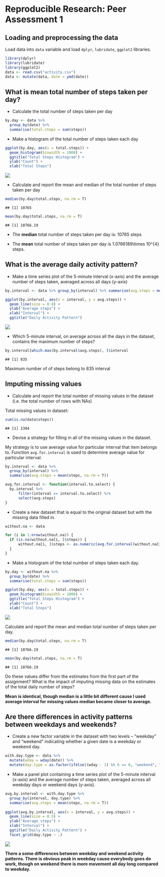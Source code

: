 # Reproducible Research: Peer Assessment 1


## Loading and preprocessing the data

Load data into `data` variable and load `dplyr`, `lubridate`, `ggplot2` libraries.


```r
library(dplyr)
library(lubridate)
library(ggplot2)
data <- read.csv("activity.csv")
data <- mutate(data, date = ymd(date))
```


## What is mean total number of steps taken per day?

* Calculate the total number of steps taken per day


```r
by.day <- data %>% 
  group_by(date) %>%
  summarise(total.steps = sum(steps))
```

* Make a histogram of the total number of steps taken each day

```r
ggplot(by.day, aes(x = total.steps)) +
  geom_histogram(binwidth = 1000) +
  ggtitle("Total Steps Histogram") +
  ylab("Count") +
  xlab("Total Steps")
```

![](PA1_template_files/figure-html/unnamed-chunk-3-1.png) 

* Calculate and report the mean and median of the total number of steps taken per day


```r
median(by.day$total.steps, na.rm = T)
```

```
## [1] 10765
```

```r
mean(by.day$total.steps, na.rm = T)
```

```
## [1] 10766.19
```
 
 * The **median** total number of steps taken per day is:
  10765 steps
  
 * The **mean** total number of steps taken per day is 
    1.0766189\times 10^{4} steps.

## What is the average daily activity pattern?

* Make a time series plot of the 5-minute interval (x-axis) and the average number of steps taken, averaged across all days (y-axis)

```r
by.interval <- data %>% group_by(interval) %>% summarise(avg.steps = mean(steps, na.rm = T))

ggplot(by.interval, aes(x = interval, y = avg.steps)) +
  geom_line(size = 0.8) +
  ylab("Average steps") +
  xlab("Interval") +
  ggtitle("Daily Activity Pattern")
```

![](PA1_template_files/figure-html/unnamed-chunk-5-1.png) 

* Which 5-minute interval, on average across all the days in the dataset, contains the maximum number of steps?


```r
by.interval[which.max(by.interval$avg.steps), ]$interval
```

```
## [1] 835
```

Maximum number of of steps belong to 835 interval

## Imputing missing values

* Calculate and report the total number of missing values in the dataset (i.e. the total number of rows with NAs)

Total missing values in dataset:


```r
sum(is.na(data$steps))
```

```
## [1] 2304
```

* Devise a strategy for filling in all of the missing values in the dataset.

My strategy is to use average value for particular interval that item belongs to. Function `avg.for.interval` is used to determine average value for particular interval.



```r
by.interval <- data %>%
  group_by(interval) %>%
  summarise(avg.steps = mean(steps, na.rm = T))

avg.for.interval <- function(interval.to.select) { 
  by.interval %>%
      filter(interval == interval.to.select) %>%
      select(avg.steps)
}
```

* Create a new dataset that is equal to the original dataset but with the missing data filled in.


```r
without.na <- data

for (i in 1:nrow(without.na)) {
  if (is.na(without.na[i, ]$steps)) {
      without.na[i, ]$steps <- as.numeric(avg.for.interval(without.na[i, ]$interval))
  }
}
```

* Make a histogram of the total number of steps taken each day.


```r
by.day <- without.na %>%
  group_by(date) %>%
  summarise(total.steps = sum(steps))

ggplot(by.day, aes(x = total.steps)) +
  geom_histogram(binwidth = 1000) +
  ggtitle("Total Steps Histogram") +
  ylab("Count") +
  xlab("Total Steps")
```

![](PA1_template_files/figure-html/unnamed-chunk-10-1.png) 

Calculate and report the mean and median total number of steps taken per day.


```r
median(by.day$total.steps, na.rm = T)
```

```
## [1] 10766.19
```

```r
mean(by.day$total.steps, na.rm = T)
```

```
## [1] 10766.19
```

Do these values differ from the estimates from the first part of the assignment? What is the impact of imputing missing data on the estimates of the total daily number of steps?

**Mean is identical, though median is a little bit different cause I used average interval for missing values median became closer to average.**


## Are there differences in activity patterns between weekdays and weekends?

* Create a new factor variable in the dataset with two levels – “weekday” and “weekend” indicating whether a given date is a weekday or weekend day.


```r
with.day.type <- data %>% 
  mutate(wday = wday(date)) %>% 
  mutate(day.type = as.factor(ifelse((wday - 1) %% 6 == 0, "weekend", "weekday")))
```

* Make a panel plot containing a time series plot of the 5-minute interval (x-axis) and the average number of steps taken, averaged across all weekday days or weekend days (y-axis). 


```r
avg.by.interval <- with.day.type %>%
  group_by(interval, day.type) %>%
  summarise(avg.steps = mean(steps, na.rm = T))
 
ggplot(avg.by.interval, aes(x = interval, y = avg.steps)) +
  geom_line(size = 0.5) +
  ylab("Average steps") +
  xlab("Interval") +
  ggtitle("Daily Activity Pattern") +
  facet_grid(day.type ~ .)
```

![](PA1_template_files/figure-html/unnamed-chunk-13-1.png) 

**There a some differences between weekday and weekend activity patterns. There is obvious peak in weekday cause everybody goes do work, though on weekend there is more movement all day long compared to weekday.**

